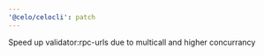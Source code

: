 ```yaml
---
'@celo/celocli': patch
---
```


Speed up validator:rpc-urls due to multicall and higher concurrancy
